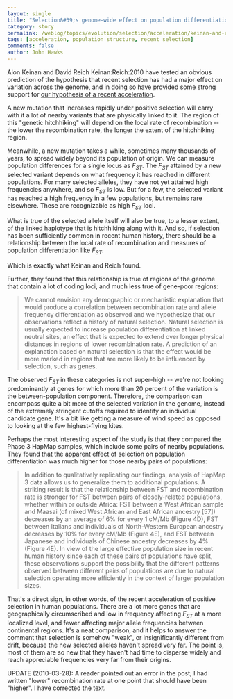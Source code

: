 ```yaml
---
layout: single 
title: "Selection&#39;s genome-wide effect on population differentiation" 
category: story
permalink: /weblog/topics/evolution/selection/acceleration/keinan-and-reich-2010-fst-recombination.html
tags: [acceleration, population structure, recent selection] 
comments: false 
author: John Hawks 
---
```


Alon Keinan and David Reich <bib>Keinan:Reich:2010</bib> have tested an obvious prediction of the hypothesis that recent selection has had a major effect on variation across the genome, and in doing so have provided some strong support for <a href="http://johnhawks.net/weblog/topics/evolution/selection/acceleration/accel_story_2007.html">our hypothesis of a recent acceleration</a>. 

A new mutation that increases rapidly under positive selection will carry with it a lot of nearby variants that are physically linked to it. The region of this "genetic hitchhiking" will depend on the local rate of recombination -- the lower the recombination rate, the longer the extent of the hitchhiking region. 

Meanwhile, a new mutation takes a while, sometimes many thousands of years, to spread widely beyond its population of origin. We can measure population differences for a single locus as <i>F<sub>ST</sub></i>. The <i>F<sub>ST</sub></i> attained by a new selected variant depends on what frequency it has reached in different populations. For many selected alleles, they have not yet attained high frequencies anywhere, and so <i>F<sub>ST</sub></i> is low. But for a few, the selected variant has reached a high frequency in a few populations, but remains rare elsewhere. These are recognizable as high <i>F<sub>ST</sub></i> loci. 

What is true of the selected allele itself will also be true, to a lesser extent, of the linked haplotype that is hitchhiking along with it. And so, if selection has been sufficiently common in recent human history, there should be a relationship between the local rate of recombination and measures of population differentiation like <i>F<sub>ST</sub></i>. 

Which is exactly what Keinan and Reich found. 

Further, they found that this relationship is true of regions of the genome that contain a lot of coding loci, and much less true of gene-poor regions: 

<blockquote>We cannot envision any demographic or mechanistic explanation that would produce a correlation between recombination rate and allele frequency differentiation as observed and we hypothesize that our observations reflect a history of natural selection. Natural selection is usually expected to increase population differentiation at linked neutral sites, an effect that is expected to extend over longer physical distances in regions of lower recombination rate. A prediction of an explanation based on natural selection is that the effect would be more marked in regions that are more likely to be influenced by selection, such as genes.</blockquote>

The observed <i>F<sub>ST</sub></i> in these categories is not super-high -- we're not looking predominantly at genes for which more than 20 percent of the variation is the between-population component. Therefore, the comparison can encompass quite a bit more of the selected variation in the genome, instead of the extremely stringent cutoffs required to identify an individual candidate gene. It's a bit like getting a measure of wind speed as opposed to looking at the few highest-flying kites. 

Perhaps the most interesting aspect of the study is that they compared the Phase 3 HapMap samples, which include some pairs of nearby populations. They found that the apparent effect of selection on population differentiation was much higher for those nearby pairs of populations: 

<blockquote>In addition to qualitatively replicating our findings, analysis of HapMap 3 data allows us to generalize them to additional populations. A striking result is that the relationship between FST and recombination rate is stronger for FST between pairs of closely-related populations, whether within or outside Africa: FST between a West African sample and Maasai (of mixed West African and East African ancestry [57]) decreases by an average of 6% for every 1 cM/Mb (Figure 4D), FST between Italians and individuals of North-Western European ancestry decreases by 10% for every cM/Mb (Figure 4E), and FST between Japanese and individuals of Chinese ancestry decreases by 4% (Figure 4E). In view of the large effective population size in recent human history since each of these pairs of populations have split, these observations support the possibility that the different patterns observed between different pairs of populations are due to natural selection operating more efficiently in the context of larger population sizes. </blockquote>

That's a direct sign, in other words, of the recent acceleration of positive selection in human populations. There are a lot more genes that are geographically circumscribed and low in frequency affecting <i>F<sub>ST</sub></i> at a more localized level, and fewer affecting major allele frequencies between continental regions. It's a neat comparison, and it helps to answer the comment that selection is somehow "weak", or insignificantly different from drift, because the new selected alleles haven't spread very far. The point is, most of them are so new that they haven't had time to disperse widely and reach appreciable frequencies very far from their origins. 

UPDATE (2010-03-28): A reader pointed out an error in the post; I had written "lower" recombination rate at one point that should have been "higher". I have corrected the text. 



